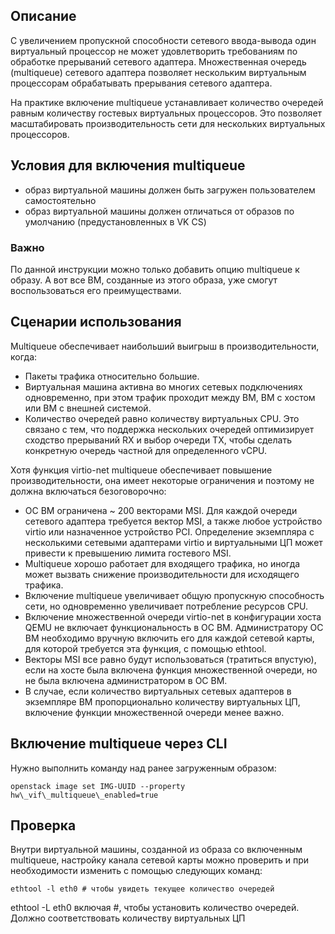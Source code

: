 Описание
--------

С увеличением пропускной способности сетевого ввода-вывода один виртуальный процессор не может удовлетворить требованиям по обработке прерываний сетевого адаптера. Множественная очередь (multiqueue) сетевого адаптера позволяет нескольким виртуальным процессорам обрабатывать прерывания сетевого адаптера.

На практике включение multiqueue устанавливает количество очередей равным количеству гостевых виртуальных процессоров. Это позволяет масштабировать производительность сети для нескольких виртуальных процессоров.

Условия для включения multiqueue
--------------------------------

*   образ виртуальной машины должен быть загружен пользователем самостоятельно
*   образ виртуальной машины должен отличаться от образов по умолчанию (предустановленных в VK CS)

### Важно

По данной инструкции можно только добавить опцию multiqueue к образу. А вот все ВМ, созданные из этого образа, уже смогут воспользоваться его преимуществами.

Сценарии использования
----------------------

Multiqueue обеспечивает наибольший выигрыш в производительности, когда:

*   Пакеты трафика относительно большие.
*   Виртуальная машина активна во многих сетевых подключениях одновременно, при этом трафик проходит между ВМ, ВМ с хостом или ВМ с внешней системой.
*   Количество очередей равно количеству виртуальных CPU. Это связано с тем, что поддержка нескольких очередей оптимизирует сходство прерываний RX и выбор очереди TX, чтобы сделать конкретную очередь частной для определенного vCPU.

Хотя функция virtio-net multiqueue обеспечивает повышение производительности, она имеет некоторые ограничения и поэтому не должна включаться безоговорочно:

*   ОС ВМ ограничена ~ 200 векторами MSI. Для каждой очереди сетевого адаптера требуется вектор MSI, а также любое устройство virtio или назначенное устройство PCI. Определение экземпляра с несколькими сетевыми адаптерами virtio и виртуальными ЦП может привести к превышению лимита гостевого MSI.
*   Multiqueue хорошо работает для входящего трафика, но иногда может вызвать снижение производительности для исходящего трафика.
*   Включение multiqueue увеличивает общую пропускную способность сети, но одновременно увеличивает потребление ресурсов CPU.
*   Включение множественной очереди virtio-net в конфигурации хоста QEMU не включает функциональность в ОС ВМ. Администратору ОС ВМ необходимо вручную включить его для каждой сетевой карты, для которой требуется эта функция, с помощью ethtool.
*   Векторы MSI все равно будут использоваться (тратиться впустую), если на хосте была включена функция множественной очереди, но не была включена администратором в ОС ВМ.
*   В случае, если количество виртуальных сетевых адаптеров в экземпляре ВМ пропорционально количеству виртуальных ЦП, включение функции множественной очереди менее важно.

Включение multiqueue через CLI
------------------------------

Нужно выполнить команду над ранее загруженным образом:

```
openstack image set IMG-UUID --property hw\_vif\_multiqueue\_enabled=true
```

Проверка
--------

Внутри виртуальной машины, созданной из образа со включенным multiqueue, настройку канала сетевой карты можно проверить и при необходимости изменить с помощью следующих команд:

```
ethtool -l eth0 # чтобы увидеть текущее количество очередей
``````
ethtool -L eth0 включая <nr-of-queues> #, чтобы установить количество очередей. Должно соответствовать количеству виртуальных ЦП
```